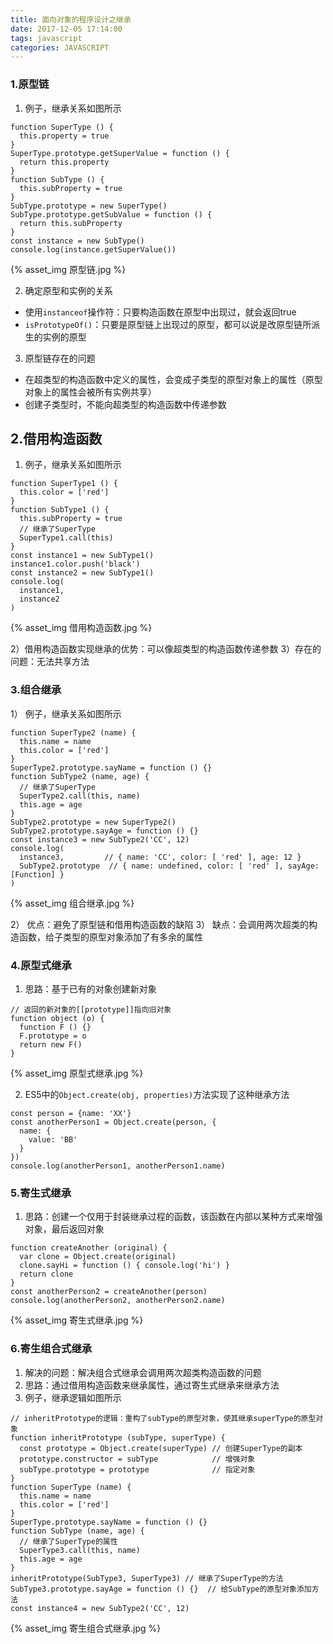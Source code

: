 ```yaml
---
title: 面向对象的程序设计之继承
date: 2017-12-05 17:14:00
tags: javascript
categories: JAVASCRIPT
---
```


### 1.原型链
1) 例子，继承关系如图所示
  ```
  function SuperType () {
    this.property = true
  }
  SuperType.prototype.getSuperValue = function () {
    return this.property
  }
  function SubType () {
    this.subProperty = true
  }
  SubType.prototype = new SuperType()
  SubType.prototype.getSubValue = function () {
    return this.subProperty
  }
  const instance = new SubType()
  console.log(instance.getSuperValue())
  ```

<div style="width:680px">
{% asset_img 原型链.jpg %}
</div>

2) 确定原型和实例的关系
  * 使用`instanceof`操作符：只要构造函数在原型中出现过，就会返回true
  * `isPrototypeOf()`：只要是原型链上出现过的原型，都可以说是改原型链所派生的实例的原型

3) 原型链存在的问题
  * 在超类型的构造函数中定义的属性，会变成子类型的原型对象上的属性（原型对象上的属性会被所有实例共享）
  * 创建子类型时，不能向超类型的构造函数中传递参数

## 2.借用构造函数
1) 例子，继承关系如图所示
```
function SuperType1 () {
  this.color = ['red']
}
function SubType1 () {
  this.subProperty = true
  // 继承了SuperType
  SuperType1.call(this)
}
const instance1 = new SubType1()
instance1.color.push('black')
const instance2 = new SubType1()
console.log(
  instance1,
  instance2
)
```
<div style="width:580px">
{% asset_img 借用构造函数.jpg %}
</div>

2）借用构造函数实现继承的优势：可以像超类型的构造函数传递参数
3）存在的问题：无法共享方法

### 3.组合继承
1） 例子，继承关系如图所示
```
function SuperType2 (name) {
  this.name = name
  this.color = ['red']
}
SuperType2.prototype.sayName = function () {}
function SubType2 (name, age) {
  // 继承了SuperType
  SuperType2.call(this, name)
  this.age = age
}
SubType2.prototype = new SuperType2()
SubType2.prototype.sayAge = function () {}
const instance3 = new SubType2('CC', 12)
console.log(
  instance3,         // { name: 'CC', color: [ 'red' ], age: 12 }
  SubType2.prototype  // { name: undefined, color: [ 'red' ], sayAge: [Function] }
)
```

<div style="width:600px">
{% asset_img 组合继承.jpg %}
</div>

2） 优点：避免了原型链和借用构造函数的缺陷
3） 缺点：会调用两次超类的构造函数，给子类型的原型对象添加了有多余的属性

### 4.原型式继承
1) 思路：基于已有的对象创建新对象
```
// 返回的新对象的[[prototype]]指向旧对象
function object (o) {
  function F () {}
  F.prototype = o
  return new F()
}
```
<div style="width:480px">
{% asset_img 原型式继承.jpg %}
</div>

2) ES5中的`Object.create(obj, properties)`方法实现了这种继承方法
```
const person = {name: 'XX'}
const anotherPerson1 = Object.create(person, {
  name: {
    value: 'BB'
  }
})
console.log(anotherPerson1, anotherPerson1.name)
```

### 5.寄生式继承
1) 思路：创建一个仅用于封装继承过程的函数，该函数在内部以某种方式来增强对象，最后返回对象
```
function createAnother (original) {
  var clone = Object.create(original)
  clone.sayHi = function () { console.log('hi') }
  return clone
}
const anotherPerson2 = createAnother(person)
console.log(anotherPerson2, anotherPerson2.name)
```
<div style="width:600px">
{% asset_img 寄生式继承.jpg %}
</div>

### 6.寄生组合式继承
1) 解决的问题：解决组合式继承会调用两次超类构造函数的问题
2) 思路：通过借用构造函数来继承属性，通过寄生式继承来继承方法
3) 例子，继承逻辑如图所示
```
// inheritPrototype的逻辑：重构了subType的原型对象，使其继承superType的原型对象
function inheritPrototype (subType, superType) {
  const prototype = Object.create(superType) // 创建SuperType的副本
  prototype.constructor = subType            // 增强对象
  subType.prototype = prototype              // 指定对象
}
function SuperType (name) {
  this.name = name
  this.color = ['red']
}
SuperType.prototype.sayName = function () {}
function SubType (name, age) {
  // 继承了SuperType的属性
  SuperType3.call(this, name)
  this.age = age
}
inheritPrototype(SubType3, SuperType3) // 继承了SuperType的方法
SubType3.prototype.sayAge = function () {}  // 给SubType的原型对象添加方法
const instance4 = new SubType2('CC', 12)
```
<div style="width:680px">
{% asset_img 寄生组合式继承.jpg %}
</div>
